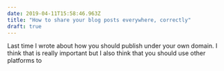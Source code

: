 ```yaml
---
date: 2019-04-11T15:58:46.963Z
title: "How to share your blog posts everywhere, correctly"
draft: true
---
```


Last time I wrote about how you should publish under your own domain. I think that is really important but I also think that you should use other platforms to